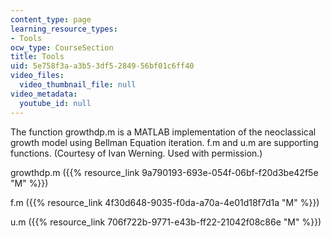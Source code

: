 ```yaml
---
content_type: page
learning_resource_types:
- Tools
ocw_type: CourseSection
title: Tools
uid: 5e758f3a-a3b5-3df5-2849-56bf01c6ff40
video_files:
  video_thumbnail_file: null
video_metadata:
  youtube_id: null
---
```


The function growthdp.m is a MATLAB implementation of the neoclassical growth model using Bellman Equation iteration. f.m and u.m are supporting functions. (Courtesy of Ivan Werning. Used with permission.)

growthdp.m ({{% resource_link 9a790193-693e-054f-06bf-f20d3be42f5e "M" %}})

f.m ({{% resource_link 4f30d648-9035-f0da-a70a-4e01d18f7d1a "M" %}})

u.m ({{% resource_link 706f722b-9771-e43b-ff22-21042f08c86e "M" %}})